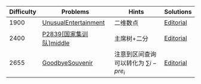 | Difficulty | Problems | Hints | Solutions |
|------------|------------|-----------|-----------|
| 1900 | [UnusualEntertainment](https://codeforces.com/contest/1899/problem/G) | 二维数点 | [Editorial](https://github.com/aboutliu/Daily_Problem/blob/main/2025/03/28/solution/UnusualEntertainment.md) |
| 2400 | [P2839[国家集训队]middle](https://www.luogu.com.cn/problem/P2839) | 主席树+二分 | [Editorial](https://github.com/aboutliu/Daily_Problem/blob/main/2025/03/25/solution/P2839[国家集训队]middle.md) |
| 2655 | [GoodbyeSouvenir](https://codeforces.com/contest/848/problem/C) | 注意到区间查询可以转化为 $\sum i-pre_i$ | [Editorial](https://github.com/aboutliu/Daily_Problem/blob/main/2025/04/04/solution/GoodbyeSouvenir.md) |
